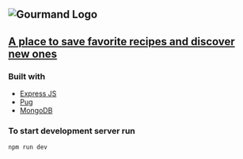 ![Gourmand Logo](https://gourmand-recipes.herokuapp.com/public/images/gorumand_wordmark@2x.png)
---
## [A place to save favorite recipes and discover new ones](https://gourmand-recipes.herokuapp.com/)

### Built with
- [Express JS](https://expressjs.com/)
- [Pug](https://pugjs.org/)
- [MongoDB](https://www.mongodb.com/)

### To start development server run
```
npm run dev
```

